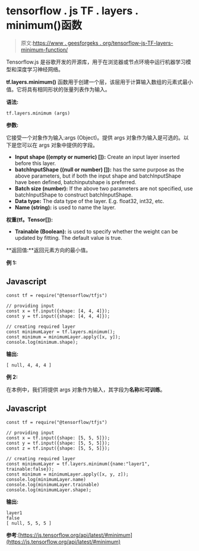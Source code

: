 # tensorflow . js TF . layers . minimum()函数

> 原文:[https://www . geesforgeks . org/tensorflow-js-TF-layers-minimum-function/](https://www.geeksforgeeks.org/tensorflow-js-tf-layers-minimum-function/)

Tensorflow.js 是谷歌开发的开源库，用于在浏览器或节点环境中运行机器学习模型和深度学习神经网络。

**tf.layers.minimum()** 函数用于创建一个层，该层用于计算输入数组的元素式最小值。它将具有相同形状的张量列表作为输入。

**语法:**

```
tf.layers.minimum (args)
```

**参数:**

它接受一个对象作为输入:args (Object)。提供 args 对象作为输入是可选的。以下是您可以在 args 对象中提供的字段。

*   **Input shape ((empty or numeric) []):** Create an input layer inserted before this layer.
*   **batchInputShape ((null or number) []):** has the same purpose as the above parameters, but if both the input shape and batchInputShape have been defined, batchinputshape is preferred.
*   **Batch size (number):** If the above two parameters are not specified, use batchInputShape to construct batchInputShape.
*   **Data type:** The data type of the layer. E.g. float32, int32, etc.
*   **Name (string):** is used to name the layer.

**权重(tf。Tensor[]):** 

*   **Trainable (Boolean):** is used to specify whether the weight can be updated by fitting. The default value is true.

**返回值:**返回元素方向的最小值。

**例 1:**

## Javascript

```
const tf = require("@tensorflow/tfjs")

// providing input
const x = tf.input({shape: [4, 4, 4]});
const y = tf.input({shape: [4, 4, 4]});

// creating required layer
const minimumLayer = tf.layers.minimum();
const minimum = minimumLayer.apply([x, y]);
console.log(minimum.shape);
```

**输出:**

```
[ null, 4, 4, 4 ]
```

**例 2:**

在本例中，我们将提供 args 对象作为输入，其字段为**名称**和**可训练**。

## Javascript

```
const tf = require("@tensorflow/tfjs")

// providing input
const x = tf.input({shape: [5, 5, 5]});
const y = tf.input({shape: [5, 5, 5]});
const z = tf.input({shape: [5, 5, 5]});

// creating required layer
const minimumLayer = tf.layers.minimum({name:"layer1", trainable:false});
const minimum = minimumLayer.apply([x, y, z]);
console.log(minimumLayer.name)
console.log(minimumLayer.trainable)
console.log(minimumLayer.shape);
```

**输出:**

```
layer1
false
[ null, 5, 5, 5 ]
```

**参考**:[https://js.tensorflow.org/api/latest/#minimum](https://js.tensorflow.org/api/latest/#minimum)